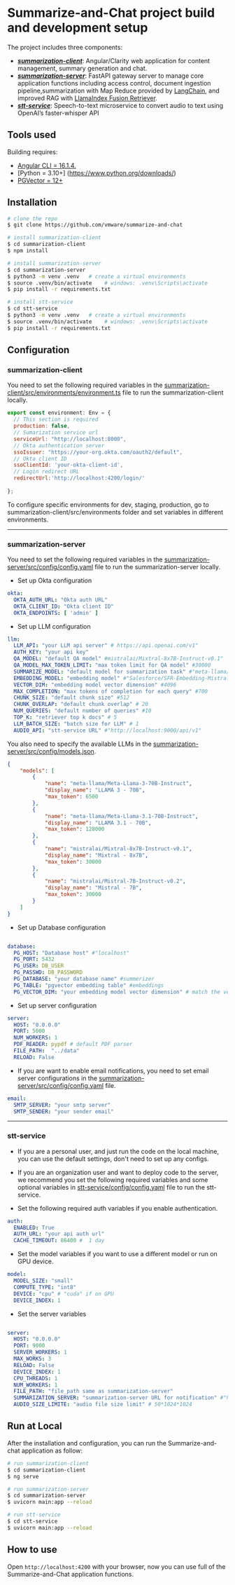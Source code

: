 # Summarize-and-Chat project build and development setup

The project includes three components:

- [**_summarization-client_**](./summarization-client): Angular/Clarity web application for content management, summary generation and chat.
- [**_summarization-server_**](./summarization-server): FastAPI gateway server to manage core application functions including access control, document ingestion pipeline,summarization with Map Reduce provided by [LangChain](https://python.langchain.com/v0.2/docs/introduction/), and improved RAG with [LlamaIndex Fusion Retriever](https://docs.llamaindex.ai/en/stable/examples/retrievers/reciprocal_rerank_fusion/).
- [**_stt-service_**](./stt-service): Speech-to-text microservice to convert audio to text using OpenAI’s faster-whisper API

## Tools used

Building requires:

- [Angular CLI = 16.1.4.](https://github.com/angular/angular-cli)
- [Python  = 3.10+] (https://www.python.org/downloads/)
- [PGVector = 12+](https://github.com/pgvector/pgvector)

## Installation

```bash
# clone the repo
$ git clone https://github.com/vmware/summarize-and-chat

# install summarization-client
$ cd summarization-client
$ npm install

# install summarization-server
$ cd summarization-server
$ python3 -m venv .venv   # create a virtual environments
$ source .venv/bin/activate    # windows: .venv\Scripts\activate
$ pip install -r requirements.txt

# install stt-service
$ cd stt-service
$ python3 -m venv .venv   # create a virtual environments
$ source .venv/bin/activate    # windows: .venv\Scripts\activate
$ pip install -r requirements.txt 

```

## Configuration

### summarization-client

You need to set the following required variables in the [summarization-client/src/environments/environment.ts](./summarization-client/src/environments/environment.ts) file to run the summarization-client locally.

```javascript
export const environment: Env = {
  // This section is required
  production: false,
  // Sumarization service url
  serviceUrl: "http://localhost:8000",
  // Okta authentication server
  ssoIssuer: "https://your-org.okta.com/oauth2/default", 
  // Okta client ID
  ssoClientId: 'your-okta-client-id', 
  // Login redirect URL
  redirectUrl:'http://localhost:4200/login/'
  
};
```

To configure specific environments for dev, staging, production, go to summarization-client/src/environments folder and set variables in different environments. 

---

### summarization-server

You need to set the following required variables in the [summarization-server/src/config/config.yaml](./summarization-server/src/config/config.yaml) file to run the summarization-server locally.

- Set up Okta configuration

```yaml
okta:
  OKTA_AUTH_URL: "Okta auth URL"
  OKTA_CLIENT_ID: "Okta client ID"
  OKTA_ENDPOINTS: [ 'admin' ]
```

- Set up LLM configuration

```yaml
llm:
  LLM_API: "your LLM api server" # https://api.openai.com/v1"
  AUTH_KEY: "your api key"
  QA_MODEL: "default QA model" #mistralai/Mixtral-8x7B-Instruct-v0.1"
  QA_MODEL_MAX_TOKEN_LIMIT: "max token limit for QA model" #30000
  SUMMARIZE_MODEL: "default model for summarization task" #"meta-llama/Meta-Llama-3-70B-Instruc"
  EMBEDDING_MODEL: "embedding model" #"Salesforce/SFR-Embedding-Mistral"
  VECTOR_DIM: "embedding model vector dimension" #4096
  MAX_COMPLETION: "max tokens of completion for each query" #700
  CHUNK_SIZE: "default chunk size" #512
  CHUNK_OVERLAP: "default chunk overlap" # 20
  NUM_QUERIES: "default number of queries" #10
  TOP_K: "retriever top k docs" # 5
  LLM_BATCH_SIZE: "batch size for LLM" # 1
  AUDIO_API: "stt-service URL" #"http://localhost:9000/api/v1"
```

You also need to specify the available LLMs in the [summarization-server/src/config/models.json](./summarization-server/src/config/models.json).

```json
{
    "models": [
        {
            "name": "meta-llama/Meta-Llama-3-70B-Instruct",
            "display_name": "LLAMA 3 - 70B",
            "max_token": 6500
        },
        {
            "name": "meta-llama/Meta-Llama-3.1-70B-Instruct",
            "display_name": "LLAMA 3.1 - 70B",
            "max_token": 128000
        },
        {
            "name": "mistralai/Mixtral-8x7B-Instruct-v0.1",
            "display_name": "Mixtral - 8x7B",
            "max_token": 30000
        },
        {
            "name": "mistralai/Mistral-7B-Instruct-v0.2",
            "display_name": "Mistral - 7B",
            "max_token": 30000
        }
    ]
}
```

- Set up Database configuration

```yaml

database:
  PG_HOST: "Database host" #"localhost"
  PG_PORT: 5432
  PG_USER: DB_USER
  PG_PASSWD: DB_PASSWORD
  PG_DATABASE: "your database name" #summerizer
  PG_TABLE: "pgvector embedding table" #embeddings
  PG_VECTOR_DIM: "your embedding model vector dimension" # match the vector dimension of the embedding model
```

- Set up server configuration

```yaml
server:
  HOST: "0.0.0.0"
  PORT: 5000
  NUM_WORKERS: 1
  PDF_READER: pypdf # default PDF parser
  FILE_PATH:  "../data"
  RELOAD: False
```

- If you are want to enable email notifications, you need to set email server configurations in the [summarization-server/src/config/config.yaml](./summarization-server/src/config/config.yaml) file.

```yaml
email:
  SMTP_SERVER: "your smtp server"
  SMTP_SENDER: "your sender email"
```

---

### stt-service

- If you are a personal user, and just run the code on the local machine, you can use the default settings, don't need to set up any configs.
- If you are an organization user and want to deploy code to the server, we recommend you set the following required variables and some optional variables in [stt-service/config/config.yaml](./stt-service/config/config.yaml) file to run the stt-service.

- Set the following required auth variables if you enable authentication.

```yaml
auth:
  ENABLED: True
  AUTH_URL: "your api auth url"
  CACHE_TIMEOUT: 86400 #  1 day
```

- Set the model variables if you want to use a different model or run on GPU device.

```yaml
model:
  MODEL_SIZE: "small"
  COMPUTE_TYPE: "int8"
  DEVICE: "cpu" # "cuda" if on GPU
  DEVICE_INDEX: 1
```

- Set the server variables 

```yaml

server:
  HOST: "0.0.0.0"
  PORT: 9000
  SERVER_WORKERS: 1
  MAX_WORKS: 3
  RELOAD: False
  DEVICE_INDEX: 1
  CPU_THREADS: 1
  NUM_WORKERS: 1
  FILE_PATH: "file_path same as summarization-server"
  SUMMARIZATION_SERVER: "summarization-server URL for notification" #"http://localhost:8000"
  AUDIO_SIZE_LIMITE: "audio file size limit" # 50*1024*1024
```

## Run at Local

After the installation and configuration, you can run the Summarize-and-chat application as follow:

```bash
# run summarization-client
$ cd summarization-client
$ ng serve

# run summarization-server
$ cd summarization-server
$ uvicorn main:app --reload

# run stt-service
$ cd stt-service
$ uvicorn main:app --reload

```


## How to use

Open `http://localhost:4200` with your browser, now you can use full of the Summarize-and-Chat application functions.
